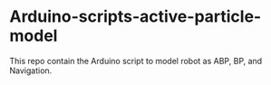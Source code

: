 # Arduino-scripts-active-particle-model
 This repo contain the Arduino script to model robot as ABP, BP, and Navigation.
